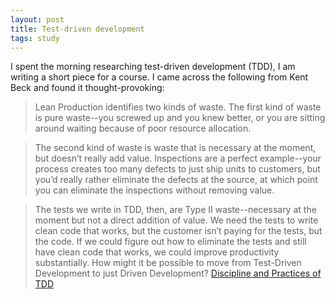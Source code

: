 ```yaml
---
layout: post
title: Test-driven development
tags: study
---
```


I spent the morning researching test-driven development (TDD), I am writing a short piece for a course. I came across the following from Kent Beck and found it thought-provoking:

> Lean Production identifies two kinds of waste. The first kind of waste is pure waste--you screwed up and you knew better, or you are sitting around waiting because of poor resource allocation.

> The second kind of waste is waste that is necessary at the moment, but doesn’t really add value. Inspections are a perfect example--your process creates too many defects to just ship units to customers, but you’d really rather eliminate the defects at the source, at which point you can eliminate the inspections without removing value.

> The tests we write in TDD, then, are Type II waste--necessary at the moment but not a direct addition of value. We need the tests to write clean code that works, but the customer isn’t paying for the tests, but the code. If we could figure out how to eliminate the tests and still have clean code that works, we could improve productivity substantially. How might it be possible to move from Test-Driven Development to just Driven Development?
[Discipline and Practices of TDD](https://doi.org/10.1145/949344.949407)
